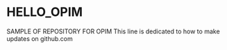 # HELLO_OPIM
SAMPLE OF REPOSITORY FOR OPIM
This line is dedicated to how to make updates on github.com
